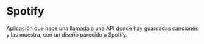 # Spotify
Aplicación que hace una llamada a una API donde hay guardadas canciones y las muestra, con un diseño parecido a  Spotify.
